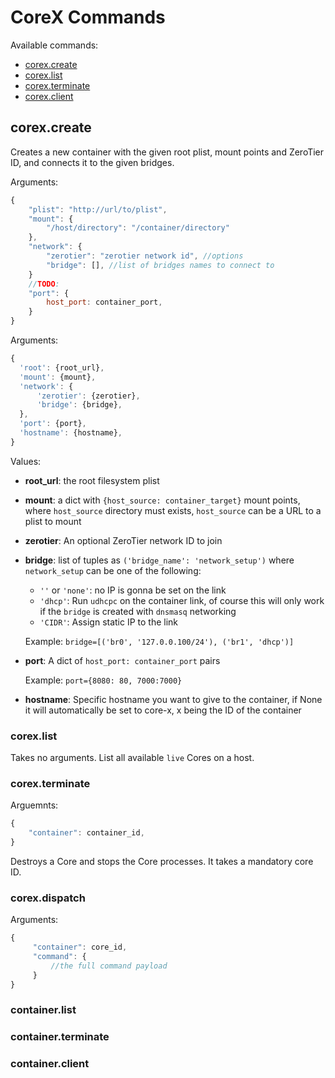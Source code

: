 # CoreX Commands

Available commands:

- [corex.create](#create)
- [corex.list](#list)
- [corex.terminate](#terminate)
- [corex.client](#client)


<a id="create"></a>
## corex.create

Creates a new container with the given root plist, mount points and ZeroTier ID, and connects it to the given bridges.


Arguments:

```javascript
{
    "plist": "http://url/to/plist",
    "mount": {
        "/host/directory": "/container/directory"
    },
    "network": {
        "zerotier": "zerotier network id", //options
        "bridge": [], //list of bridges names to connect to
    }
    //TODO:
    "port": {
        host_port: container_port,
    }
}
```

Arguments:

```javascript
{
  'root': {root_url},
  'mount': {mount},
  'network': {
      'zerotier': {zerotier},
      'bridge': {bridge},
  },
  'port': {port},
  'hostname': {hostname},
}
```

Values:

- **root_url**: the root filesystem plist

- **mount**: a dict with `{host_source: container_target}` mount points, where `host_source` directory must exists, `host_source` can be a URL to a plist to mount

- **zerotier**: An optional ZeroTier network ID to join

- **bridge**: list of tuples as `('bridge_name': 'network_setup')` where `network_setup` can be one of the following:
  - `''` or `'none'`: no IP is gonna be set on the link
  - `'dhcp'`: Run `udhcpc` on the container link, of course this will only work if the `bridge` is created with `dnsmasq` networking
  - `'CIDR'`: Assign static IP to the link

  Example: `bridge=[('br0', '127.0.0.100/24'), ('br1', 'dhcp')]`

- **port**: A dict of `host_port: container_port` pairs

  Example: `port={8080: 80, 7000:7000}`

- **hostname**: Specific hostname you want to give to the container, if None it will automatically be set to core-x, x being the ID of the container



### corex.list
Takes no arguments.
List all available `live` Cores on a host.

### corex.terminate
Arguemnts:
```javascript
{
    "container": container_id,
}
```
Destroys a Core and stops the Core processes. It takes a mandatory core ID.

### corex.dispatch
Arguments:
```javascript
{
     "container": core_id,
     "command": {
         //the full command payload
     }
}
```



<a id="list"></a>
### container.list

<a id="terminate"></a>
### container.terminate

<a id="client"></a>
### container.client
